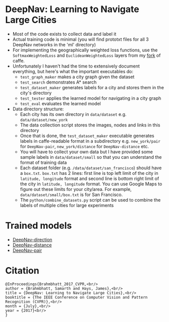 # DeepNav: Learning to Navigate Large Cities
- Most of the code exists to collect data and label it
- Actual training code is minimal (you will find prototxt files for all 3 DeepNav networks in the 'ml' directory)
- For implementing the geographically weighted loss functions, use the `SoftmaxWeightedLoss` and `EuclideanWeightedLoss` layers from my [fork](https://github.com/samarth-robo/caffe) of caffe.
- Unfortunately I haven't had the time to extensively document everything, but here's what the important executables do:
  - `test_graph_maker` makes a city graph given the dataset
  - `test_search` demonstrates A* search
  - `test_dataset_maker` generates labels for a city and stores them in the city's directory
  - `test_tester` applies the learned model for navigating in a city graph
  - `test_eval` evaluates the learned model
- Data directory structure:
  - Each city has its own directory in `data/dataset` e.g. `data/dataset/new_york`
  - The data collection script stores the images, nodes and links in this directory
  - Once that is done, the `test_dataset_maker` executable generates labels in caffe-readable format in a subdirectory e.g. `new_york/pair` for `DeepNav-pair`, `new_york/distance` for `DeepNav-distance` etc.
  - You will have to collect your own data but I have provided some sample labels in `data/dataset/small` so that you can understand the format of training data
  - Each dataset folder (e.g. `/data/dataset/san_francisco`) should have a `box.txt`. `box.txt` has 2 lines: first line is top left limit of the city in `latitude, longitude` format and second line is bottom right limit of the city in `latitude, longitude` format. You can use Google Maps to figure out these limits for your city/area. For example, `data/dataset/small/box.txt` is for San Francisco.
  - The `python/combine_datasets.py` script can be used to combine the labels of multiple cities for large experiments

# Trained models
- [DeepNav-direction](https://drive.google.com/open?id=0B5_6NRwNEqMPMVNUTkZqd3NNRWM)
- [DeepNav-distance](https://drive.google.com/open?id=0B5_6NRwNEqMPUFktZjBiTHE1T0k)
- [DeepNav-pair](https://drive.google.com/open?id=0B5_6NRwNEqMPZzg3MVcybHJTWVk)

# Citation
```
@InProceedings{Brahmbhatt_2017_CVPR,<br/>
author = {Brahmbhatt, Samarth and Hays, James},<br/>
title = {DeepNav: Learning to Navigate Large Cities},<br/>
booktitle = {The IEEE Conference on Computer Vision and Pattern Recognition (CVPR)},<br/>
month = {July},<br/>
year = {2017}<br/>
}
```
